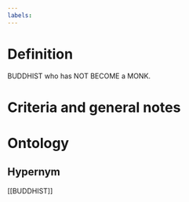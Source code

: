 ```yaml
---
labels: 
---
```


# Definition
BUDDHIST who has NOT BECOME a MONK.
# Criteria and general notes
# Ontology

## Hypernym
[[BUDDHIST]]